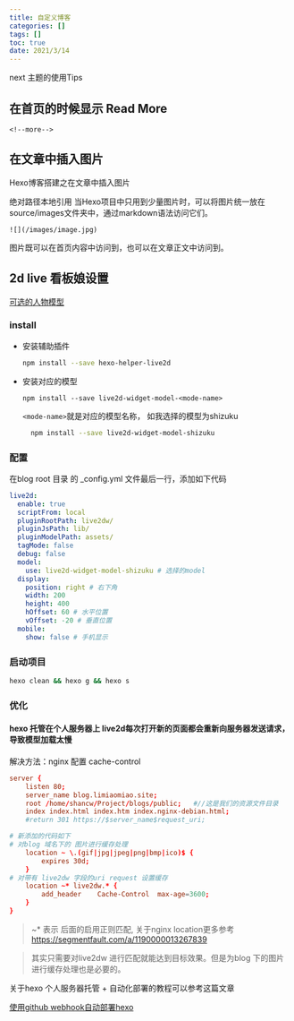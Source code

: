 ```yaml
---
title: 自定义博客
categories: []
tags: []
toc: true
date: 2021/3/14
---
```

next 主题的使用Tips

 <!--more--> 

## 在首页的时候显示 Read More
` <!--more--> `



## 在文章中插入图片
Hexo博客搭建之在文章中插入图片

绝对路径本地引用
当Hexo项目中只用到少量图片时，可以将图片统一放在source/images文件夹中，通过markdown语法访问它们。

`![](/images/image.jpg)`

图片既可以在首页内容中访问到，也可以在文章正文中访问到。

## 2d live 看板娘设置

[可选的人物模型](https://huaji8.top/post/live2d-plugin-2.0/)


### install

+ 安装辅助插件
  ```bash
  npm install --save hexo-helper-live2d
  ```

+ 安装对应的模型

  `npm install --save live2d-widget-model-<mode-name>`

  `<mode-name>`就是对应的模型名称， 如我选择的模型为shizuku

  ```bash
    npm install --save live2d-widget-model-shizuku
  ```

### 配置
在blog root 目录 的 _config.yml 文件最后一行，添加如下代码
```yml
live2d:
  enable: true
  scriptFrom: local
  pluginRootPath: live2dw/
  pluginJsPath: lib/
  pluginModelPath: assets/
  tagMode: false
  debug: false
  model:
    use: live2d-widget-model-shizuku # 选择的model
  display: 
    position: right # 右下角
    width: 200 
    height: 400
    hOffset: 60 # 水平位置
    vOffset: -20 # 垂直位置
  mobile:
    show: false # 手机显示
```

### 启动项目
```bash
hexo clean && hexo g && hexo s
```

### 优化

#### hexo 托管在个人服务器上 live2d每次打开新的页面都会重新向服务器发送请求，导致模型加载太慢

解决方法：nginx 配置 cache-control

```conf
server {
    listen 80;
    server_name blog.limiaomiao.site;
    root /home/shancw/Project/blogs/public;   #//这是我们的资源文件目录
    index index.html index.htm index.nginx-debian.html;
    #return 301 https://$server_name$request_uri;

# 新添加的代码如下
# 对blog 域名下的 图片进行缓存处理
	location ~ \.(gif|jpg|jpeg|png|bmp|ico)$ {
   		expires 30d;
	}
# 对带有 live2dw 字段的uri request 设置缓存
	location ~* live2dw.* {
		add_header    Cache-Control  max-age=3600;
	}
}
```

> ~* 表示 后面的启用正则匹配, 关于nginx location更多参考 https://segmentfault.com/a/1190000013267839

> 其实只需要对live2dw 进行匹配就能达到目标效果。但是为blog 下的图片进行缓存处理也是必要的。

关于hexo 个人服务器托管 + 自动化部署的教程可以参考这篇文章

[使用github webhook自动部署hexo](http://blog.limiaomiao.site/2021/03/01/auto-deploy/)

